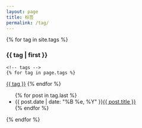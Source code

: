 ```yaml
---
layout: page
title: 标签
permalink: /tag/
---
```


<div id="tag">
  <div class="post post-archive">
  {% for tag in site.tags %}
  <h3 id="{{ tag | first }}">{{ tag | first }}</h3>
  
    
    <!-- tags -->
    {% for tag in page.tags %}
  <a href="/tag/{{ tag | slugify }}/" class="tag tag-{{ tag | slugify }}">{{ tag }}</a>
{% endfor %}

  <ul>
      {% for post in tag.last %}
          <li><span class="date">{{ post.date | date: "%B %e, %Y" }}</span><a href="{{ post.url | prepend: site.baseurl }}">{{ post.title }}</a></li>
      {% endfor %}
  </ul>
  {% endfor %}
    
  </div>
</div>
